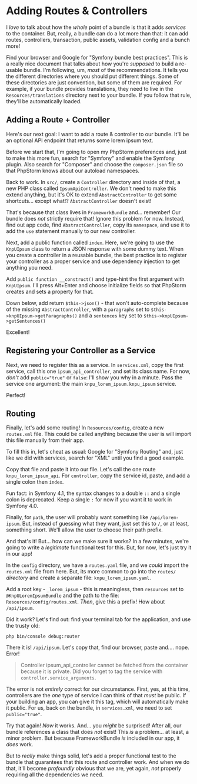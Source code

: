 # Adding Routes & Controllers

I *love* to talk about how the *whole* point of a bundle is that it adds *services*
to the container. But, really, a bundle can do a lot more than that: it can add
routes, controllers, transaction, public assets, validation config and a bunch more!

Find your browser and Google for "Symfony bundle best practices". This is a really
nice document that talks about how you're *supposed* to build a re-usable bundle.
I'm following, um, *most* of the recommendations. It tells you the different
directories where you should put different things. Some of these directories are
just convention, but some of them are required. For example, if your bundle provides
translations, they need to live in the `Resources/translations` directory next
to your bundle. If you follow that rule, they'll be automatically loaded.

## Adding a Route + Controller

Here's our next goal: I want to add a route & controller to our bundle. It'll
be an optional API endpoint that returns some lorem ipsum text. 

Before we start that, I'm going to open my PhpStorm preferences and, just to make
this more fun, search for "Symfony" and enable the Symfony plugin. Also search for
"Composer" and choose the `composer.json` file so that PhpStorm knows about our
autoload namespaces.

Back to work. In `src/`, create a `Controller` directory and inside of that, a
new PHP class called `IpsumApiController`. We don't need to make this extend anything,
but it's OK to extend `AbstractController` to get some shortcuts... except what!?
`AbstractController` doesn't exist!

That's because that class lives in `FrameworkBundle` and... remember! Our bundle
does *not* strictly require that! Ignore this problem for now. Instead, find out
app code, find `AbstractController`, copy its `namespace`, and use it to add the
`use` statement manually to our new controller.

Next, add a public function called `index`. Here, we're going to use the `KnpUIpsum`
class to return a JSON response with some dummy text. When you create a controller
in a reusable bundle, the best practice is to register your controller as a proper
service and use dependency injection to get anything you need.

Add `public function __construct()` and type-hint the first argument with `KnpUIpsum`.
I'll press Alt+Enter and choose initialize fields so that PhpStorm creates and
sets a property for that.

Down below, add return `$this->json()` - that won't auto-complete because of the
missing `AbstractController`, with a `paragraphs` set to
`$this->knpUIpsum->getParagraphs()` and a `sentences` key set to
`$this->knpUIpsum->getSentences()`

Excellent!

## Registering your Controller as a Service

Next, we need to register this as a service. In `services.xml`, copy the first
service, call this one `ipsum_api_controller`, and set its class name. For now,
*don't* add `public="true"` or `false`: I'll show you why in a minute. Pass the
service one argument: the main `knpu_lorem_ipsum.knpu_ipsum` service.

Perfect!

## Routing

Finally, let's add some routing! In `Resources/config`, create a new `routes.xml`
file. This could be called anything because the user is will import this file manually
from their app.

To fill this in, let's cheat as usual: Google for "Symfony Routing" and, just like
we did with services, search for "XML" until you find a good example.

Copy that file and paste it into our file. Let's call the one route
`knpu_lorem_ipsum_api`. For `controller`, copy the service id, paste, and add
a single colon then `index`.

Fun fact: in Symfony 4.1, the syntax changes to a double `::` and a single colon
is deprecated. Keep a single `:` for now if you want it to work in Symfony 4.0.

Finally, for `path`, the user will probably want something like `/api/lorem-ipsum`.
But, instead of guessing what they want, just set this to `/`, or at least, something
short. We'll allow the user to choose their path prefix.

And that's it! But... how can we make sure it works? In a few minutes, we're going
to write a *legitimate* functional test for this. But, for now, let's just try it
in our app!

In the `config` directory, we have a `routes.yaml` file, and we *could* import
the `routes.xml` file from here. But, its more common to go into the `routes/`
*directory* and create a separate file: `knpu_lorem_ipsum.yaml`.

Add a root key - `_lorem_ipsum` - this is meaningless, then `resources` set to
`@KnpULoremIpsumBundle` and the path to the file: `Resources/config/routes.xml`.
*Then*, give this a prefix! How about `/api/ipsum`.

Did it work? Let's find out: find your terminal tab for the application, and use
the trusty old:

```terminal
php bin/console debug:router
```

There it is! `/api/ipsum`. Let's copy that, find our browser, paste and.... nope.
Error!

> Controller ipsum_api_controller cannot be fetched from the container because it
> is private. Did you forget to tag the service with `controller.service_arguments`.

The error is not *entirely* correct for our circumstance. First, yes, at this time,
controllers are the *one* type of service I can think of that *must* be public.
If your building an app, you can give it this tag, which will automatically make
it public. For us, back on the bundle, in `services.xml`, we need to set `public="true"`.

Try that again! *Now* it works. And... you *might* be surprised! After all, our
bundle references a class that does *not* exist! This *is* a problem... at least,
a minor problem. But because FrameworkBundle *is* included in our app, it *does*
work.

But to *really* make things solid, let's add a proper functional test to the bundle
that guarantees that this route and controller work. And when we do that, it'll
become *profoundly* obvious that we are, yet again, *not* properly requiring all
the dependencies we need.
